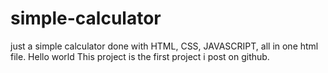# simple-calculator
just a simple calculator done with HTML, CSS, JAVASCRIPT, all in one html file.
Hello world 
This project is the first project i post on github.

